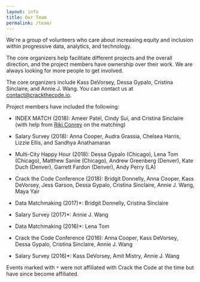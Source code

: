 ```yaml
---
layout: info
title: Our Team
permalink: /team/
---
```


We're a group of volunteers who care about increasing equity and inclusion within progressive data, analytics, and technology.

The core organizers help facilitate different projects and the overall direction, and the project members have ownership over their work. We are always looking for more people to get involved.

The core organizers include Kass DeVorsey, Dessa Gypalo, Cristina Sinclaire, and Annie J. Wang. You can contact us at [contact@crackthecode.io](mailto:contact@crackthecode.io).

Project members have included the following:

* INDEX MATCH (2018): Ameer Patel, Cindy Sui, and Cristina Sinclaire (with help from [Riki Conrey](https://rikiconrey.github.io/index_match_2018.html) on the matching)

* Salary Survey (2018): Anna Cooper, Audra Grassia, Chelsea Harris, Lizzie Ellis, and Sandhya Anathamaran

* Multi-City Happy Hour (2018): Dessa Gypalo (Chicago), Lena Tom (Chicago), Matthew Saniie (Chicago), Andrew Greenberg (Denver), Kate Duch (Denver), Garrett Fardon (Denver), Andy Perry (LA)

* Crack the Code Conference (2018): Bridgit Donnelly, Anna Cooper, Kass DeVorsey, Jess Garson, Dessa Gypalo, Cristina Sinclaire, Annie J. Wang, Maya Yair

* Data Matchmaking (2017)*: Bridgit Donnelly, Cristina Sinclaire 

* Salary Survey (2017)*: Annie J. Wang

* Data Matchmaking (2016)*: Lena Tom

* Crack the Code Conference (2016): Anna Cooper, Kass DeVorsey, Dessa Gypalo, Cristina Sinclaire, Annie J. Wang

* Salary Survey (2016)*: Kass DeVorsey, Amit Mistry, Annie J. Wang

Events marked with `*` were not affiliated with Crack the Code at the time but have since become affiliated.
